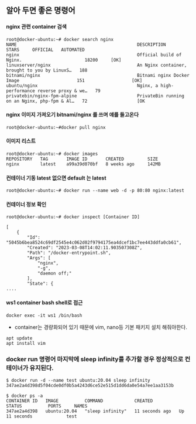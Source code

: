 ## 알아 두면 좋은 명령어


#### nginx 관련 container 검색

```
root@docker-ubuntu:~# docker search nginx
NAME                                              DESCRIPTION                                     STARS     OFFICIAL   AUTOMATED
nginx                                             Official build of Nginx.                        18200     [OK]       
linuxserver/nginx                                 An Nginx container, brought to you by LinuxS…   188                  
bitnami/nginx                                     Bitnami nginx Docker Image                      151                  [OK]
ubuntu/nginx                                      Nginx, a high-performance reverse proxy & we…   79                   
privatebin/nginx-fpm-alpine                       PrivateBin running on an Nginx, php-fpm & Al…   72                   [OK
```

#### nginx 이미지 가져오기  bitnami/nginx 를 쓰며 얘를 들고온다

```
root@docker-ubuntu:~#docker pull nginx
```

#### 이미지 리스트

```
root@docker-ubuntu:~# docker images
REPOSITORY   TAG       IMAGE ID       CREATED         SIZE
nginx        latest    a99a39d070bf   8 weeks ago     142MB
```

#### 컨테이너 기동 latest 없으면 default 는 latest
```
root@docker-ubuntu:~# docker run --name web -d -p 80:80 nginx:latest
```

#### 컨테이너 정보 확인

```
root@docker-ubuntu:~# docker inspect [Container ID]

[
    {
        "Id": "5045b6bea8524c69df2545e4c062d02f9794175ea4dcef1bc7ee443ddfa0cb61",
        "Created": "2023-03-08T14:02:11.903507308Z",
        "Path": "/docker-entrypoint.sh",
        "Args": [
            "nginx",
            "-g",
            "daemon off;"
        ],
        "State": {
....
```

#### ws1 container bash shell로 접근

```
docker exec -it ws1 /bin/bash
```

- container는 경량화되어 있기 때문에 vim, nano등 기본 패키지 설치 해줘야한다.

```
apt update
apt install vim
```

### docker run 명령어 마지막에 sleep infinity를 추가할 경우 정상적으로 컨테이너가 유지된다.

```
$ docker run -d --name test ubuntu:20.04 sleep infinity
347ae2a4d398d5f04cde0df0b5a4243d6ce52e515d1dd6da0e54a7ee1aa3153b

$ docker ps -a
CONTAINER ID   IMAGE          COMMAND            CREATED          STATUS          PORTS     NAMES
347ae2a4d398   ubuntu:20.04   "sleep infinity"   11 seconds ago   Up 11 seconds             test
```
